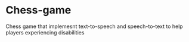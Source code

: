 # Chess-game
Chess game that implemesnt text-to-speech and speech-to-text to help players experiencing disabilities
